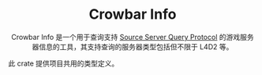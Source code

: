 <div align="center">
<h1>Crowbar Info</h1>
</div>

<div align="center">
Crowbar Info 是一个用于查询支持 <a href="https://developer.valvesoftware.com/wiki/Server_queries">Source Server Query Protocol</a> 的游戏服务器信息的工具，其支持查询的服务器类型包括但不限于 L4D2 等。
</div>

此 crate 提供项目共用的类型定义。